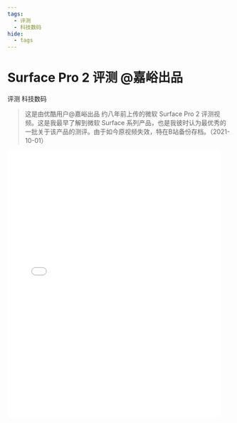 ```yaml
---
tags: 
  - 评测
  - 科技数码
hide:
  - tags
---
```


# Surface Pro 2 评测 @嘉峪出品

<div class="badges">
<span class="badge badge1">评测</span>
<span class="badge badge2">科技数码</span>
</div>

> 这是由优酷用户@嘉峪出品 约八年前上传的微软 Surface Pro 2 评测视频。这是我最早了解到微软 Surface 系列产品，也是我彼时认为最优秀的一批关于该产品的测评。由于如今原视频失效，特在B站备份存档。（2021-10-01）

<!--more-->

<p><iframe src="//player.bilibili.com/player.html?aid=763293176&amp;cid=417794545&amp;page=1" frameborder="no" scrolling="no" width="95%" height="600"></iframe></p>

<!DOCTYPE html>
<html lang="en">
<head>
    <meta charset="UTF-8">
    <title>Valine - A simple comment system based on Leancloud.</title>
    <!--Leancloud 操作库:-->
    <script src="//cdn1.lncld.net/static/js/3.0.4/av-min.js"></script>
    <!--Valine 的核心代码库:-->
    <script src="./dist/Valine.min.js"></script>
</head>
<body>
    <div class="comment"></div>
    <script>
        new Valine({
            // AV 对象来自上面引入av-min.js(老司机们不要开车➳♡゛扎心了老铁)
            av: AV, 
            el: '.comment', // 
            app_id: 'Your APP ID', // 这里填写上面得到的APP ID
            app_key: 'Your APP KEY', // 这里填写上面得到的APP KEY
            placeholder: 'ヾﾉ≧∀≦)o来啊，快活啊!' // [v1.0.7 new]留言框占位提示文字
        });
    </script>
</body>
</html>
